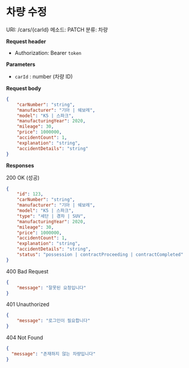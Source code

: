 # 차량 수정

URI: /cars/{carId}
메소드: PATCH
분류: 차량

**Request header**

- Authorization: Bearer `token`

**Parameters**

- `carId` : number (차량 ID)

**Request body**

```json
{
	"carNumber": "string",
	"manufacturer": "기아 | 쉐보레",
	"model": "K5 | 스파크",
	"manufacturingYear": 2020,
	"mileage": 30,
	"price": 1000000,
	"accidentCount": 1,
	"explanation": "string",
	"accidentDetails": "string"
}
```

**Responses**

200 OK (성공)

```json
{
	"id": 123,
	"carNumber": "string",
	"manufacturer": "기아 | 쉐보레",
	"model": "K5 | 스파크",
	"type": "세단 | 경차 | SUV",
	"manufacturingYear": 2020,
	"mileage": 30,
	"price": 1000000,
	"accidentCount": 1,
	"explanation": "string",
	"accidentDetails": "string",
	"status": "possession | contractProceeding | contractCompleted"
}
```

400 Bad Request

```json
{
	"message": "잘못된 요청입니다"
}
```

401 Unauthorized

```json
{
	"message": "로그인이 필요합니다"
}
```

404 Not Found

```json
{
  "message": "존재하지 않는 차량입니다"
}
```